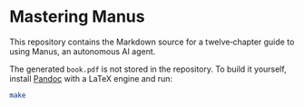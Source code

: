 # Mastering Manus

This repository contains the Markdown source for a twelve‑chapter guide to using Manus, an autonomous AI agent.

The generated `book.pdf` is not stored in the repository. To build it yourself,
install [Pandoc](https://pandoc.org) with a LaTeX engine and run:

```bash
make
```

